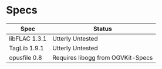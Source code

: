 # Specs
Spec | Status
---- | ------
libFLAC 1.3.1 | Utterly Untested
TagLib 1.9.1 | Utterly Untested
opusfile 0.8 | Requires libogg from OGVKit-Specs
